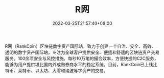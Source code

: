 ﻿---
weight: 
title: "R网"
description: "R网（RankCoin）区块链数字资产…"
date: 2022-03-25T21:57:40+08:00
lastmod: 2022-03-25T16:45:40+08:00
draft: false
authors: ["Metabd"]
featuredImage: "rwang.webp"
link: ""
tags: ["交易所","R网"]
categories: ["navigation"]
navigation: ["交易所"]
lightgallery: true
toc: true
pinned: false
recommend: false
recommend1: false
---
R网（RankCoin）区块链数字资产国际站，致力于创建一个自治、安全、高效、透明的数字资产国际站，专注为全球客户提供安全、便捷和舒适的区块链资产交易服务。100余项安全与风控措施，每秒10万笔的撮合效率，方便快捷的C2C服务，能够为用户提供堪比国内外成熟券商水平的稳定系统。目前，RankCoin已上线比特币、莱特币、以太坊、大零和瑞波等字资产的交易。
